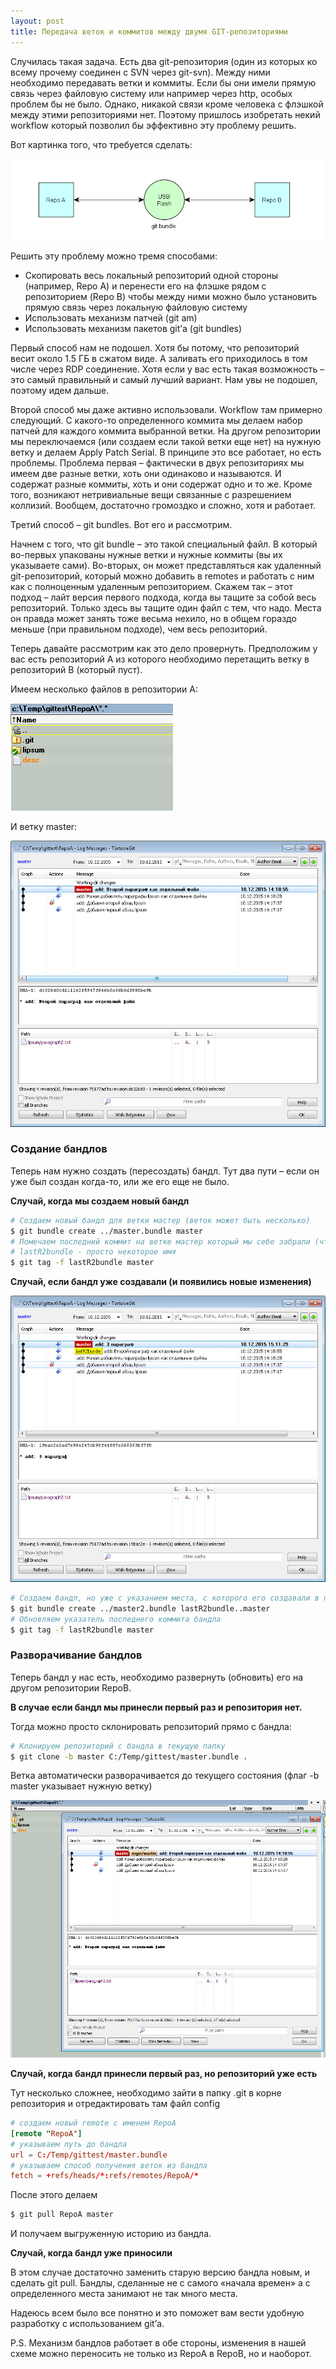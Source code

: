 ```yaml
---
layout: post
title: Передача веток и коммитов между двумя GIT-репозиториями
---
```


Случилась такая задача. Есть два git-репозитория (один из которых ко всему прочему соединен с SVN через git-svn). Между ними необходимо передавать ветки и коммиты. Если бы они имели прямую связь через файловую систему или например через http, особых проблем бы не было. Однако, никакой связи кроме человека с флэшкой между этими репозиториями нет. Поэтому пришлось изобретать некий workflow который позволил бы эффективно эту проблему решить.

Вот картинка того, что требуется сделать:

![branches pass between isolated repos](/media/images/branches-pass/git.bundle.exchange.01.png)

Решить эту проблему можно тремя способами:

 - Скопировать весь локальный репозиторий одной стороны (например, Repo A) и перенести его на флэшке рядом с репозиторием (Repo B) чтобы между ними можно было установить прямую связь через локальную файловую систему
 - Использовать механизм патчей (git am)
 - Использовать механизм пакетов git’а (git bundles)

Первый способ нам не подошел. Хотя бы потому, что репозиторий весит около 1.5 ГБ в сжатом виде. А заливать его приходилось в том числе через RDP соединение. Хотя если у вас есть такая возможность – это самый правильный и самый лучший вариант. Нам увы не подошел, поэтому идем дальше.

Второй способ мы даже активно использовали. Workflow там примерно следующий. С какого-то определенного коммита мы делаем набор патчей для каждого коммита выбранной ветки. На другом репозитории мы переключаемся (или создаем если такой ветки еще нет) на нужную ветку и делаем Apply Patch Serial. В принципе это все работает, но есть проблемы. Проблема первая – фактически в двух репозиториях мы имеем две разные ветки, хоть они одинаково и называются. И содержат разные коммиты, хоть и они содержат одно и то же. Кроме того, возникают нетривиальные вещи связанные с разрешением коллизий. Вообщем, достаточно громоздко и сложно, хотя и работает.

Третий способ – git bundles. Вот его и рассмотрим.

Начнем с того, что git bundle – это такой специальный файл. В который во-первых упакованы нужные ветки и нужные коммиты (вы их указываете сами). Во-вторых, он может представляться как удаленный git-репозиторий, который можно добавить в remotes и работать с ним как с полноценным удаленным репозиторием. Скажем так – этот подход – лайт версия первого подхода, когда вы тащите за собой весь репозиторий. Только здесь вы тащите один файл с тем, что надо. Места он правда может занять тоже весьма нехило, но в общем гораздо меньше (при правильном подходе), чем весь репозиторий.

Теперь давайте рассмотрим как это дело провернуть. Предположим у вас есть репозиторий A из которого необходимо перетащить ветку в репозиторий B (который пуст).

Имеем несколько файлов в репозитории A:

![repo a](/media/images/branches-pass/RepoA.jpg)

И ветку master:

![master branch](/media/images/branches-pass/RepoAHistory.jpg)

### Создание бандлов

Теперь нам нужно создать (пересоздать) бандл. Тут два пути – если он уже был создан когда-то, или же его еще не было.

**Случай, когда мы создаем новый бандл**

``` bash
# Создаем новый бандл для ветки мастер (веток может быть несколько)
$ git bundle create ../master.bundle master
# Помечаем последний коммит на ветке мастер который мы себе забрали (чтобы в следующий раз не тащить все)
# lastR2bundle - просто некоторое имя
$ git tag -f lastR2bundle master
```

**Случай, если бандл уже создавали (и появились новые изменения)**

![bundle been created](/media/images/branches-pass/RepoAHistoryUpdated.jpg)

``` bash
# Создаем бандл, но уже с указанием места, с которого его создавали в предыдущий раз
$ git bundle create ../master2.bundle lastR2bundle..master
# Обновляем указатель последнего коммита бандла
$ git tag -f lastR2bundle master
```

### Разворачивание бандлов

Теперь бандл у нас есть, необходимо развернуть (обновить) его на другом репозитории RepoB.

**В случае если бандл мы принесли первый раз и репозитория нет.**

Тогда можно просто склонировать репозиторий прямо с бандла:

``` bash
# Клонируем репозиторий с бандла в текущую папку
$ git clone -b master C:/Temp/gittest/master.bundle .
```

Ветка автоматически разворачивается до текущего состояния (флаг -b master указывает нужную ветку)

![branch updated](/media/images/branches-pass/RepoB_ClonedFromBundle.jpg)

**Случай, когда бандл принесли первый раз, но репозиторий уже есть**

Тут несколько сложнее, необходимо зайти в папку .git в корне репозитория и отредактировать там файл config

``` conf
# создаем новый remote с именем RepoA
[remote "RepoA"]
# указываем путь до бандла
url = C:/Temp/gittest/master.bundle
# указываем способ получения веток из бандла
fetch = +refs/heads/*:refs/remotes/RepoA/*
```

После этого делаем

``` bash
$ git pull RepoA master
```

И получаем выгруженную историю из бандла.

**Случай, когда бандл уже приносили**

В этом случае достаточно заменить старую версию бандла новым, и сделать git pull. Бандлы, сделанные не с самого «начала времен» а с определенного места занимают не так много места.

Надеюсь всем было все понятно и это поможет вам вести удобную разработку с использованием git’а.

P.S. Механизм бандлов работает в обе стороны, изменения в нашей схеме можно переносить не только из RepoA в RepoB, но и наоборот.
